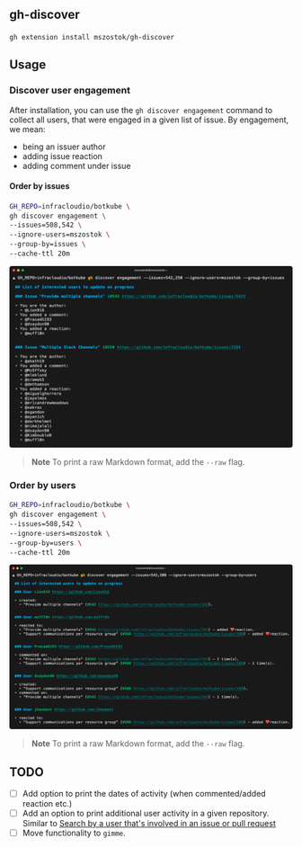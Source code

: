 ## gh-discover

`gh extension install mszostok/gh-discover`

## Usage

### Discover user engagement

After installation, you can use the `gh discover engagement` command to collect all users, that were engaged in a given list of issue. By engagement, we mean:
- being an issuer author
- adding issue reaction
- adding comment under issue

#### Order by issues

```bash
GH_REPO=infracloudio/botkube \
gh discover engagement \
--issues=508,542 \
--ignore-users=mszostok \
--group-by=issues \
--cache-ttl 20m
```

![](docs/assets/engagement-by-issue.png)

> **Note**
> To print a raw Markdown format, add the `--raw` flag.

### Order by users

```bash
GH_REPO=infracloudio/botkube \
gh discover engagement \
--issues=508,542 \
--ignore-users=mszostok \
--group-by=users \
--cache-ttl 20m
```

![](docs/assets/engagement-by-user.png)

> **Note**
> To print a raw Markdown format, add the `--raw` flag.


## TODO

- [ ] Add option to print the dates of activity (when commented/added reaction etc.)
- [ ] Add an option to print additional user activity in a given repository. Similar to [Search by a user that's involved in an issue or pull request](https://docs.github.com/en/search-github/searching-on-github/searching-issues-and-pull-requests#search-by-a-user-thats-involved-in-an-issue-or-pull-request)
- [ ] Move functionality to `gimme`.
